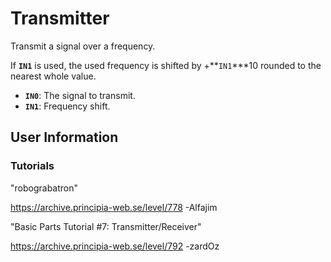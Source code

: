 # Transmitter
Transmit a signal over a frequency.

If **`IN1`** is used, the used frequency is shifted by +**`IN1`***10 rounded to the nearest whole value.

- **`IN0`**: The signal to transmit.
- **`IN1`**: Frequency shift.

## User Information

### Tutorials
"robograbatron"

https://archive.principia-web.se/level/778 -Alfajim

"Basic Parts Tutorial #7: Transmitter/Receiver"

https://archive.principia-web.se/level/792 -zardOz